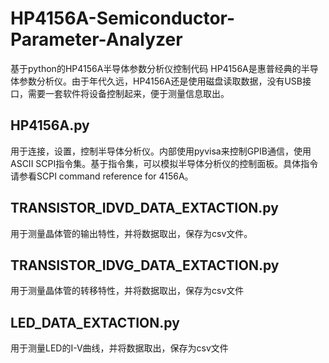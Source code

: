 # HP4156A-Semiconductor-Parameter-Analyzer
基于python的HP4156A半导体参数分析仪控制代码
HP4156A是惠普经典的半导体参数分析仪。由于年代久远，HP4156A还是使用磁盘读取数据，没有USB接口，需要一套软件将设备控制起来，便于测量信息取出。
## HP4156A.py
用于连接，设置，控制半导体分析仪。内部使用pyvisa来控制GPIB通信，使用ASCII SCPI指令集。基于指令集，可以模拟半导体分析仪的控制面板。具体指令请参看SCPI command reference for 4156A。

## TRANSISTOR_IDVD_DATA_EXTACTION.py
用于测量晶体管的输出特性，并将数据取出，保存为csv文件。

## TRANSISTOR_IDVG_DATA_EXTACTION.py
用于测量晶体管的转移特性，并将数据取出，保存为csv文件

## LED_DATA_EXTACTION.py
用于测量LED的I-V曲线，并将数据取出，保存为csv文件


